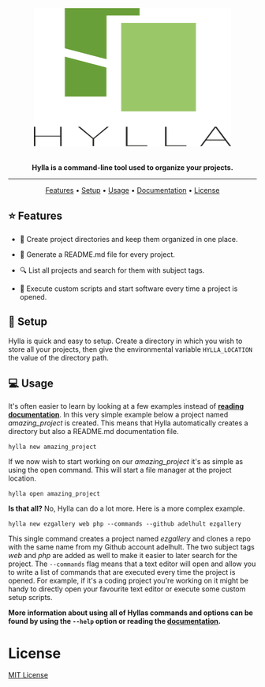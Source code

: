 <div align="center">
    <img width="400" height="280" src="media/logo.svg" alt="Hylla">
      <br>
      <br>
      <p>
          <b>Hylla is a command-line tool used to organize your projects.</b>
      </p>
      <!-- <p>
            <i>
                  Hylla is Swedish, meaning both 'shelf' and 'honour'.<br/>
                  So, honour your projects by neatly organizing them on a digital shelf using simple commands.
            </i>
      </p> -->
      <hr/>
      <p>
          <a href="https://github.com/adelhult/hylla#star-features ">Features</a> •
          <a href="https://github.com/adelhult/hylla#checkered_flag-setup">Setup</a> •
          <a href="https://github.com/adelhult/hylla#computer-usage">Usage</a> •
          <a href="https://github.com/adelhult/hylla/wiki">Documentation</a> •
          <a href="https://github.com/adelhult/hylla#license">License</a>
      </p>
</div>

## :star: Features

* :open_file_folder: Create project directories and keep them organized in one place.

* :scroll: Generate a README.md file for every project.

* :mag: List all projects and search for them with subject tags.

* :rocket: Execute custom scripts and start software every time a project is opened.

## :checkered_flag: Setup

Hylla is quick and easy to setup. Create a directory in which you wish to store all your projects, then give the environmental variable `HYLLA_LOCATION` the value of the directory path.

## :computer: Usage

It's often easier to learn by looking at a few examples instead of **[reading documentation](https://github.com/adelhult/hylla/wiki)**. In this very simple example below a project named *amazing_project* is created. This means that Hylla automatically creates a directory but also a README.md documentation file.

```
hylla new amazing_project
```

If we now wish to start working on our *amazing_project* it's as simple as using the open command. This will start a file manager at the project location.

```
hylla open amazing_project
```

**Is that all?** No, Hylla can do a lot more. Here is a more complex example.

```
hylla new ezgallery web php --commands --github adelhult ezgallery
```

This single command creates a project named *ezgallery* and clones a repo with the same name from my Github account adelhult. The two subject tags *web* and *php* are added as well to make it easier to later search for the project. The `--commands` flag means that a text editor will open and allow you to write a list of commands that are executed every time the project is opened. For example, if it's a coding project you're working on it might be handy to directly open your favourite text editor or execute some custom setup scripts.

**More information about using all of Hyllas commands and options can be found by using the `--help` option or reading the [documentation](https://github.com/adelhult/hylla/wiki).**

# License

[MIT License](https://choosealicense.com/licenses/mit/)

